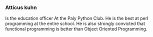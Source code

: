 ### Atticus kuhn
Is the education officer
At the Paly Python Club.
He is the best at perl programming at the entire school. He is also strongly convicted that functional programming is better than Object Oriented Programming.